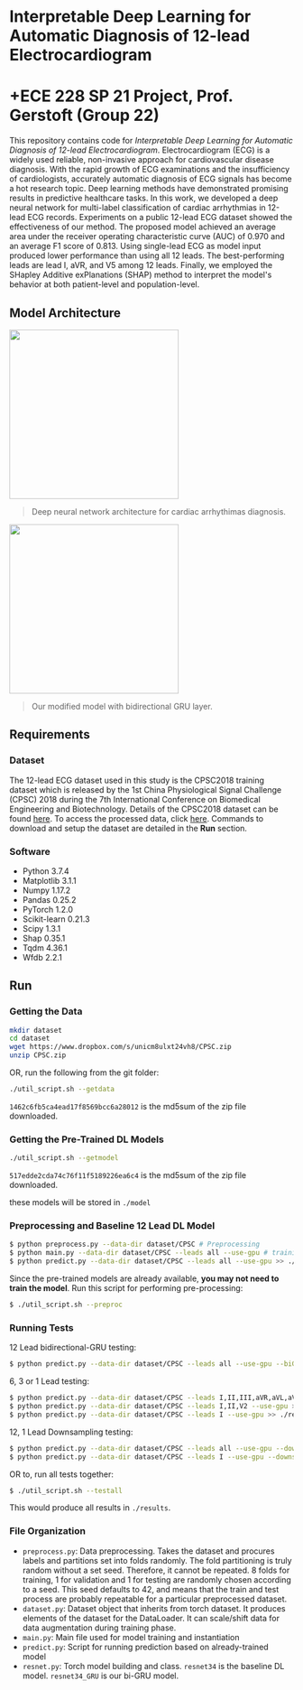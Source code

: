 # Interpretable Deep Learning for Automatic Diagnosis of 12-lead Electrocardiogram
# +ECE 228 SP 21 Project, Prof. Gerstoft (Group 22)

This repository contains code for *Interpretable Deep Learning for Automatic Diagnosis of 12-lead Electrocardiogram*. Electrocardiogram (ECG) is a widely used reliable, non-invasive approach for cardiovascular disease diagnosis. With the rapid growth of ECG examinations and the insufficiency of cardiologists, accurately automatic diagnosis of ECG signals has become a hot research topic. Deep learning methods have demonstrated promising results in predictive healthcare tasks. In this work, we developed a deep neural network for multi-label classification of cardiac arrhythmias in 12-lead ECG records. Experiments on a public 12-lead ECG dataset showed the effectiveness of our method. The proposed model achieved an average area under the receiver operating characteristic curve (AUC) of 0.970 and an average F1 score of 0.813. Using single-lead ECG as model input produced lower performance than using all 12 leads. The best-performing leads are lead I, aVR, and V5 among 12 leads. Finally, we employed the SHapley Additive exPlanations (SHAP) method to interpret the model's behavior at both patient-level and population-level.

## Model Architecture

<img src="https://imgur.com/BIvuVUc.png" width="300">

> Deep neural network architecture for cardiac arrhythimas diagnosis.

<img src="https://i.imgur.com/FF0IS4v.png" width="300">

> Our modified model with bidirectional GRU layer.

## Requirements

### Dataset

The 12-lead ECG dataset used in this study is the CPSC2018 training dataset which is released by the 1st China Physiological Signal Challenge (CPSC) 2018 during the 7th International Conference on Biomedical Engineering and Biotechnology. Details of the CPSC2018 dataset can be found [here](https://bit.ly/3gus3D0). To access the processed data, click [here](https://www.dropbox.com/s/unicm8ulxt24vh8/CPSC.zip?dl=0). Commands to download and setup the dataset are detailed in the **Run** section.

### Software

- Python 3.7.4
- Matplotlib 3.1.1
- Numpy 1.17.2
- Pandas 0.25.2
- PyTorch 1.2.0
- Scikit-learn 0.21.3
- Scipy 1.3.1
- Shap 0.35.1
- Tqdm 4.36.1
- Wfdb 2.2.1

## Run

### Getting the Data

```sh
mkdir dataset
cd dataset
wget https://www.dropbox.com/s/unicm8ulxt24vh8/CPSC.zip
unzip CPSC.zip
```

OR, run the following from the git folder:    

```sh
./util_script.sh --getdata 
```

`1462c6fb5ca4ead17f8569bcc6a28012` is the md5sum of the zip file downloaded. 

### Getting the Pre-Trained DL Models

```sh
./util_script.sh --getmodel
```

`517edde2cda74c76f11f5189226ea6c4` is the md5sum of the zip file downloaded.

these models will be stored in `./model`

### Preprocessing and Baseline 12 Lead DL Model 

```sh
$ python preprocess.py --data-dir dataset/CPSC # Preprocessing
$ python main.py --data-dir dataset/CPSC --leads all --use-gpu # training
$ python predict.py --data-dir dataset/CPSC --leads all --use-gpu >> ./results/12lead_baseline_test.txt # evaluation
```

Since the pre-trained models are already available, **you may not need to train the model**. Run this script for performing pre-processing:

```sh
$ ./util_script.sh --preproc
```

### Running Tests

12 Lead bidirectional-GRU testing:
```sh
$ python predict.py --data-dir dataset/CPSC --leads all --use-gpu --biGRU 1 >> ./results/bigru_test.txt 
```

6, 3 or 1 Lead testing:
```sh
$ python predict.py --data-dir dataset/CPSC --leads I,II,III,aVR,aVL,aVF --use-gpu >> ./results/6lead_test.txt # 6 Lead
$ python predict.py --data-dir dataset/CPSC --leads I,II,V2 --use-gpu >> ./results/3lead_test.txt # 3 Lead
$ python predict.py --data-dir dataset/CPSC --leads I --use-gpu >> ./results/1lead_test.txt # 1 Lead
```

12, 1 Lead Downsampling testing:
```sh
$ python predict.py --data-dir dataset/CPSC --leads all --use-gpu --downsamp-rate 5 >> ./results/12lead_downsamp_test.txt
$ python predict.py --data-dir dataset/CPSC --leads I --use-gpu --downsamp-rate 5 >> ./results/1lead_downsamp_test.txt
```

OR to, run all tests together:
```sh
$ ./util_script.sh --testall
```

This would produce all results in `./results`.

### File Organization

* `preprocess.py`: Data preprocessing. Takes the dataset and procures labels and partitions set into folds randomly. The fold partitioning is truly random without a set seed. Therefore, it cannot be repeated. 8 folds for training, 1 for validation and 1 for testing are randomly chosen according to a seed. This seed defaults to 42, and means that the train and test process are probably repeatable for a particular preprocessed dataset.
* `dataset.py`: Dataset object that inherits from torch dataset. It produces elements of the dataset for the DataLoader. It can scale/shift data for data augmentation during training phase.
* `main.py`: Main file used for model training and instantiation
* `predict.py`: Script for running prediction based on already-trained model
* `resnet.py`: Torch model building and class. `resnet34` is the baseline DL model. `resnet34_GRU` is our bi-GRU model.   